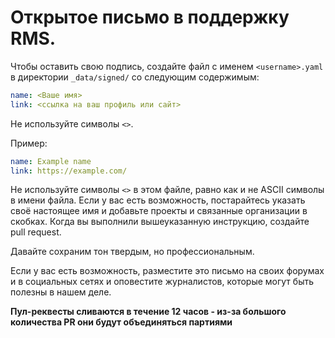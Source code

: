# Открытое письмо в поддержку RMS.

Чтобы оставить свою подпись, создайте файл с именем `<username>.yaml` в директории `_data/signed/` со следующим содержимым:

```yaml
name: <Ваше имя>
link: <ссылка на ваш профиль или сайт>
```

Не используйте символы `<>`.

Пример:
```yaml
name: Example name
link: https://example.com/
```

Не используйте символы `<>` в этом файле, равно как и не ASCII символы в имени файла.
Если у вас есть возможность, постарайтесь указать своё настоящее имя и добавьте проекты и связанные организации в скобках.
Когда вы выполнили вышеуказанную инструкцию, создайте pull request.

Давайте сохраним тон твердым, но профессиональным.

Если у вас есть возможность, разместите это письмо на своих форумах и в социальных сетях и оповестите журналистов, которые могут быть полезны в нашем деле.

**Пул-реквесты сливаются в течение 12 часов - из-за большого количества PR они будут объединяться партиями**
